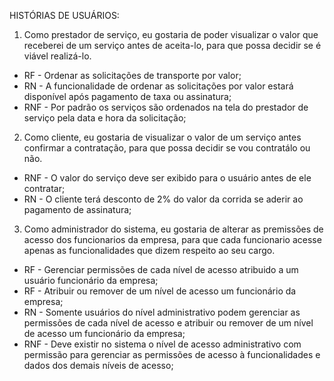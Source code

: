 HISTÓRIAS DE USUÁRIOS:
1. Como prestador de serviço, eu gostaria de poder visualizar o valor que receberei de um serviço antes de aceita-lo, para que possa decidir se é viável realizá-lo.<br>
 - RF - Ordenar as solicitações de transporte por valor;
 - RN - A funcionalidade de ordenar as solicitações por valor estará disponível após pagamento de taxa ou assinatura;
- RNF - Por padrão os serviços são ordenados na tela do prestador de serviço pela data e hora da solicitação;
2. Como cliente, eu gostaria de visualizar o valor de um serviço antes confirmar a contratação, para que possa decidir se vou contratálo ou não.<br>
 - RNF - O valor do serviço deve ser exibido para o usuário antes de ele contratar;
 - RN - O cliente terá desconto de 2% do valor da corrida se aderir ao pagamento de assinatura;
3. Como administrador do sistema, eu gostaria de alterar as premissões de acesso dos funcionarios da empresa, para que cada funcionario acesse apenas as funcionalidades que dizem respeito ao seu cargo.<br>
 - RF - Gerenciar permissões de cada nível de acesso atribuido a um usuário funcionário da empresa;
 - RF - Atribuir ou remover de um nível de acesso um funcionário da empresa;
 - RN - Somente usuários do nível administrativo podem gerenciar as permissões de cada nível de acesso e atribuir ou remover de um nível de acesso um funcionário da empresa;
 - RNF - Deve existir no sistema o nível de acesso administrativo com permissão para gerenciar as permissões de acesso à funcionalidades e dados dos demais níveis de acesso;
 

